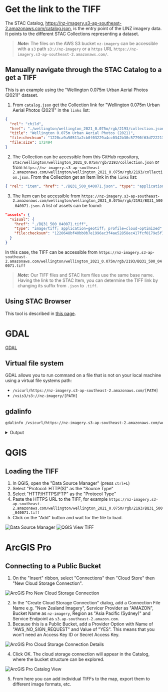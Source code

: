 # Get the link to the TIFF

The STAC Catalog, https://nz-imagery.s3-ap-southeast-2.amazonaws.com/catalog.json, is the entry point of the LINZ imagery data. It points to the different STAC Collections representing a dataset.

> **_Note:_** The files on the AWS S3 bucket `nz-imagery` can be accessible with a `s3` path `s3://nz-imagery` or a `https` URL `https://nz-imagery.s3-ap-southeast-2.amazonaws.com/`.

## Manually navigate through the STAC Catalog to a get a TIFF

This is an example using the "Wellington 0.075m Urban Aerial Photos (2021)" dataset.

1. From `catalog.json` get the Collection link for "Wellington 0.075m Urban Aerial Photos (2021)" in the `links` list:

```json
{
  "rel": "child",
  "href": "./wellington/wellington_2021_0.075m/rgb/2193/collection.json",
  "title": "Wellington 0.075m Urban Aerial Photos (2021)",
  "file:checksum": "1220ca9a50511a2cb0f03229a4cc0342b30c57790f63d72221396942a18719efcd42",
  "file:size": 172494
}
```

2. The Collection can be accessible from this GitHub repository, `stac/wellington/wellington_2021_0.075m/rgb/2193/collection.json` or from `https://nz-imagery.s3-ap-southeast-2.amazonaws.com/wellington/wellington_2021_0.075m/rgb/2193/collection.json`. From the Collection get an Item link in the `links` list:

```json
{ "rel": "item", "href": "./BQ31_500_040071.json", "type": "application/json" }
```

3. The Item can be accessible from `https://nz-imagery.s3-ap-southeast-2.amazonaws.com/wellington/wellington_2021_0.075m/rgb/2193/BQ31_500_040071.json`. A list of assets can be found:

```json
"assets": {
  "visual": {
    "href": "./BQ31_500_040071.tiff",
    "type": "image/tiff; application=geotiff; profile=cloud-optimized",
    "file:checksum": "1220648bf40bb0b7e1996ac3f4ae52858ec417fcf0179e5f13e31ae6d071431c79f9"
  }
}

```

In this case, the TIFF can be accessible from `https://nz-imagery.s3-ap-southeast-2.amazonaws.com/wellington/wellington_2021_0.075m/rgb/2193/BQ31_500_040071.tiff`

> **_Note:_** Our TIFF files and STAC Item files use the same base name. Having the link to the STAC Item, you can determine the TIFF link by changing its suffix from `.json` to `.tiff`.

## Using STAC Browser

This tool is described in [this page](tools.md).

# GDAL

[GDAL](https://gdal.org/)

## Virtual file system

GDAL allows you to run command on a file that is not on your local machine using a virtual file systems path:

- `/vicurl/https://nz-imagery.s3-ap-southeast-2.amazonaws.com/[PATH]`
- `/vsis3/s3://nz-imagery/[PATH]`

## gdalinfo

```bash
gdalinfo /vsicurl/https://nz-imagery.s3-ap-southeast-2.amazonaws.com/wellington/wellington_2021_0.075m/rgb/2193/BQ31_500_040071.tiff
```

<details>
  <summary>Output</summary>

```
Driver: GTiff/GeoTIFF
Files: BQ31_500_040071.tiff
Size is 3200, 4800
Coordinate System is:
PROJCRS["NZGD2000 / New Zealand Transverse Mercator 2000",
    BASEGEOGCRS["NZGD2000",
        DATUM["New Zealand Geodetic Datum 2000",
            ELLIPSOID["GRS 1980",6378137,298.257222101,
                LENGTHUNIT["metre",1]]],
        PRIMEM["Greenwich",0,
            ANGLEUNIT["degree",0.0174532925199433]],
        ID["EPSG",4167]],
    CONVERSION["New Zealand Transverse Mercator 2000",
        METHOD["Transverse Mercator",
            ID["EPSG",9807]],
        PARAMETER["Latitude of natural origin",0,
            ANGLEUNIT["degree",0.0174532925199433],
            ID["EPSG",8801]],
        PARAMETER["Longitude of natural origin",173,
            ANGLEUNIT["degree",0.0174532925199433],
            ID["EPSG",8802]],
        PARAMETER["Scale factor at natural origin",0.9996,
            SCALEUNIT["unity",1],
            ID["EPSG",8805]],
        PARAMETER["False easting",1600000,
            LENGTHUNIT["metre",1],
            ID["EPSG",8806]],
        PARAMETER["False northing",10000000,
            LENGTHUNIT["metre",1],
            ID["EPSG",8807]]],
    CS[Cartesian,2],
        AXIS["northing (N)",north,
            ORDER[1],
            LENGTHUNIT["metre",1]],
        AXIS["easting (E)",east,
            ORDER[2],
            LENGTHUNIT["metre",1]],
    USAGE[
        SCOPE["Engineering survey, topographic mapping."],
        AREA["New Zealand - North Island, South Island, Stewart Island - onshore."],
        BBOX[-47.33,166.37,-34.1,178.63]],
    ID["EPSG",2193]]
Data axis to CRS axis mapping: 2,1
Origin = (1748800.000000000000000,5427960.000000000000000)
Pixel Size = (0.075000000000000,-0.075000000000000)
Metadata:
  AREA_OR_POINT=Area
Image Structure Metadata:
  COMPRESSION=WEBP
  INTERLEAVE=PIXEL
  LAYOUT=COG
Corner Coordinates:
Upper Left  ( 1748800.000, 5427960.000) (174d46'37.05"E, 41d17' 9.95"S)
Lower Left  ( 1748800.000, 5427600.000) (174d46'37.37"E, 41d17'21.62"S)
Upper Right ( 1749040.000, 5427960.000) (174d46'47.36"E, 41d17' 9.79"S)
Lower Right ( 1749040.000, 5427600.000) (174d46'47.68"E, 41d17'21.46"S)
Center      ( 1748920.000, 5427780.000) (174d46'42.37"E, 41d17'15.70"S)
Band 1 Block=512x512 Type=Byte, ColorInterp=Red
  Overviews: 1600x2400, 800x1200, 400x600, 200x300
  Mask Flags: PER_DATASET ALPHA
  Overviews of mask band: 1600x2400, 800x1200, 400x600, 200x300
Band 2 Block=512x512 Type=Byte, ColorInterp=Green
  Overviews: 1600x2400, 800x1200, 400x600, 200x300
  Mask Flags: PER_DATASET ALPHA
  Overviews of mask band: 1600x2400, 800x1200, 400x600, 200x300
Band 3 Block=512x512 Type=Byte, ColorInterp=Blue
  Overviews: 1600x2400, 800x1200, 400x600, 200x300
  Mask Flags: PER_DATASET ALPHA
  Overviews of mask band: 1600x2400, 800x1200, 400x600, 200x300
Band 4 Block=512x512 Type=Byte, ColorInterp=Alpha
  Overviews: 1600x2400, 800x1200, 400x600, 200x300
```

</details>

# QGIS

## Loading the TIFF

1. In QGIS, open the "Data Source Manager" (press `ctrl+L`)
2. Select "Protocol: HTTP(S)" as the "Source Type"
3. Select "HTTP/HTTPS/FTP" as the "Protocol Type"
4. Paste the HTTPS URL to the TIFF, for example `https://nz-imagery.s3-ap-southeast-2.amazonaws.com/wellington/wellington_2021_0.075m/rgb/2193/BQ31_500_040071.tiff`
5. Click on the "Add" button and wait for the file to load.

![Data Source Manager](img/usage/qgis_data-source-manager.png)
![QGIS View TIFF](img/usage/qgis_visualisation.png)

# ArcGIS Pro

## Connecting to a Public Bucket

1. On the "Insert" ribbon, select "Connections" then "Cloud Store" then "New Cloud Storage Connection".

![ArcGIS Pro New Cloud Storage Connection](img/usage/arcgis_pro_new_cloud_connection.png)

2. In the "Create Cloud Storage Connection" dialog, add a Connection File Name e.g. "New Zealand Imagery", Servicer Provider as "AMAZON", Bucket Name as `nz-imagery`, Region as "Asia Pacific (Sydney)" and Service Endpoint as `s3.ap-southeast-2.amazon.com`.
3. Because this is a Public Bucket, add a Provider Option with Name of "AWS_NO_SIGN_REQUEST" and Value of "YES". This means that you won't need an Access Key ID or Secret Access Key.

![ArcGIS Pro Cloud Storage Connection Details](img/usage/arcgis_pro_connection_details.png)

4. Click OK. The cloud storage connection will appear in the Catalog, where the bucket structure can be explored.

![ArcGIS Pro Catalog View](img/usage/arcgis_pro_catalog_view.png)

5. From here you can add individual TIFFs to the map, export them to different image formats, etc.
